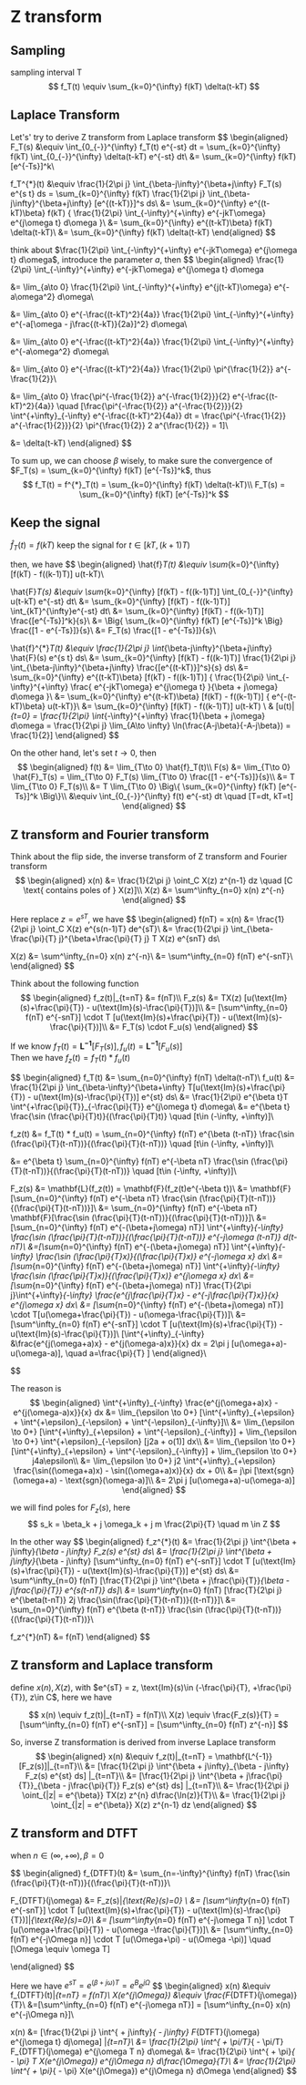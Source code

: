 # Z transform

## Sampling
sampling interval T
$$
f_T(t) \equiv \sum_{k=0}^{\infty} f(kT) \delta(t-kT)
$$

## Laplace Transform
Let's' try to derive Z transform from Laplace transform
$$
\begin{aligned}
F_T(s) 
&\equiv \int_{0_{-}}^{\infty} f_T(t) e^{-st} dt = \sum_{k=0}^{\infty} f(kT) \int_{0_{-}}^{\infty} \delta(t-kT) e^{-st} dt\\
&= \sum_{k=0}^{\infty} f(kT) [e^{-Ts}]^k\\

f_T^{*}(t) 
&\equiv \frac{1}{2\pi j} \int_{\beta-j\infty}^{\beta+j\infty} F_T(s) e^{s t} ds
= \sum_{k=0}^{\infty} f(kT) \frac{1}{2\pi j} \int_{\beta-j\infty}^{\beta+j\infty} [e^{(t-kT)}]^s ds\\
&= \sum_{k=0}^{\infty} e^{(t-kT)\beta} f(kT) \{ \frac{1}{2\pi} \int_{-\infty}^{+\infty} e^{-jkT\omega} e^{j\omega t} d\omega \}\\
&= \sum_{k=0}^{\infty} e^{(t-kT)\beta} f(kT) \delta(t-kT)\\
&= \sum_{k=0}^{\infty} f(kT) \delta(t-kT)
\end{aligned}
$$

think about $\frac{1}{2\pi} \int_{-\infty}^{+\infty} e^{-jkT\omega} e^{j\omega t} d\omega$, introduce the parameter $a$, then
$$
\begin{aligned}
\frac{1}{2\pi} \int_{-\infty}^{+\infty} e^{-jkT\omega} e^{j\omega t} d\omega

&= \lim_{a\to 0} \frac{1}{2\pi} \int_{-\infty}^{+\infty} e^{j(t-kT)\omega}  e^{-a\omega^2} d\omega\\

&= \lim_{a\to 0} e^{-\frac{(t-kT)^2}{4a}}
\frac{1}{2\pi} \int_{-\infty}^{+\infty} e^{-a[\omega - j\frac{(t-kT)}{2a}]^2} d\omega\\

&= \lim_{a\to 0} e^{-\frac{(t-kT)^2}{4a}}
\frac{1}{2\pi} \int_{-\infty}^{+\infty} e^{-a\omega^2} d\omega\\

&= \lim_{a\to 0} e^{-\frac{(t-kT)^2}{4a}}
\frac{1}{2\pi} \pi^{\frac{1}{2}} a^{-\frac{1}{2}}\\

&= \lim_{a\to 0} \frac{\pi^{-\frac{1}{2}} a^{-\frac{1}{2}}}{2} e^{-\frac{(t-kT)^2}{4a}} 
\quad 
[\frac{\pi^{-\frac{1}{2}} a^{-\frac{1}{2}}}{2} \int^{+\infty}_{-\infty} e^{-\frac{(t-kT)^2}{4a}} dt
= \frac{\pi^{-\frac{1}{2}} a^{-\frac{1}{2}}}{2} \pi^{\frac{1}{2}} 2 a^{\frac{1}{2}} = 1]\\

&= \delta(t-kT)
\end{aligned}
$$

To sum up, we can choose $\beta$ wisely, to make sure the convergence of  $F_T(s) = \sum_{k=0}^{\infty} f(kT) [e^{-Ts}]^k$, thus
$$
f_T(t) = f^{*}_T(t) = \sum_{k=0}^{\infty} f(kT) \delta(t-kT)\\
F_T(s) = \sum_{k=0}^{\infty} f(kT) [e^{-Ts}]^k
$$



## Keep the signal

$\hat{f}_T(t)=f(kT)$ keep the signal for $t \in [kT, (k+1)T)$

then, we have
$$
\begin{aligned}
\hat{f}_T(t) &\equiv \sum_{k=0}^{\infty} [f(kT) - f((k-1)T)] u(t-kT)\\

\hat{F}_T(s) &\equiv \sum_{k=0}^{\infty} [f(kT) - f((k-1)T)] \int_{0_{-}}^{\infty} u(t-kT) e^{-st} dt\\
&= \sum_{k=0}^{\infty} [f(kT) - f((k-1)T)] \int_{kT}^{\infty}e^{-st} dt\\
&= \sum_{k=0}^{\infty} [f(kT) - f((k-1)T)] \frac{[e^{-Ts}]^k}{s}\\
&= \Big\{ \sum_{k=0}^{\infty} f(kT) [e^{-Ts}]^k \Big\} \frac{[1 - e^{-Ts}]}{s}\\
&= F_T(s) \frac{[1 - e^{-Ts}]}{s}\\

\hat{f}^{*}_T(t) &\equiv \frac{1}{2\pi j} \int_{\beta-j\infty}^{\beta+j\infty} \hat{F}(s) e^{s t} ds\\
&= \sum_{k=0}^{\infty} [f(kT) - f((k-1)T)] \frac{1}{2\pi j} \int_{\beta-j\infty}^{\beta+j\infty} \frac{[e^{(t-kT)}]^s}{s} ds\\
&= \sum_{k=0}^{\infty} e^{(t-kT)\beta} [f(kT) - f((k-1)T)] \{ \frac{1}{2\pi} \int_{-\infty}^{+\infty} \frac{ e^{-jkT\omega} e^{j\omega t} }{\beta + j\omega} d\omega \}\\
&= \sum_{k=0}^{\infty} e^{(t-kT)\beta} [f(kT) - f((k-1)T)] \{ e^{-(t-kT)\beta} u(t-kT)\}\\
&= \sum_{k=0}^{\infty} [f(kT) - f((k-1)T)] u(t-kT) \\
& [u(t)|_{t=0} = \frac{1}{2\pi} \int_{-\infty}^{+\infty} \frac{1}{\beta + j\omega} d\omega = \frac{1}{2\pi j} \lim_{A\to \infty} \ln(\frac{A-j\beta}{-A-j\beta}) = \frac{1}{2}]
\end{aligned}
$$

On the other hand, let's set $t\to 0$, then
$$
\begin{aligned}
f(t) &= \lim_{T\to 0} \hat{f}_T(t)\\
F(s) &= \lim_{T\to 0} \hat{F}_T(s)
= \lim_{T\to 0} F_T(s) \lim_{T\to 0} \frac{[1 - e^{-Ts}]}{s}\\
&= T \lim_{T\to 0} F_T(s)\\
&= T \lim_{T\to 0} \Big\{ \sum_{k=0}^{\infty} f(kT) [e^{-Ts}]^k \Big\}\\
&\equiv \int_{0_{-}}^{\infty} f(t) e^{-st} dt \quad [T=dt, kT=t]
\end{aligned}
$$



## Z transform and Fourier transform 

Think about the flip side, the inverse transform of  Z transform and Fourier transform
$$
\begin{aligned}
x(n) &= \frac{1}{2\pi j} \oint_C X(z) z^{n-1} dz \quad [C \text{ contains poles of } X(z)]\\
X(z) &= \sum^\infty_{n=0} x(n) z^{-n}
\end{aligned}
$$

Here replace $z = e^{sT}$, we have
$$
\begin{aligned}
f(nT) = x(n) &= \frac{1}{2\pi j} \oint_C X(z) e^{s(n-1)T} de^{sT}\\
&= \frac{1}{2\pi j} \int_{\beta-\frac{\pi}{T} j}^{\beta+\frac{\pi}{T} j} T X(z) e^{snT} ds\\

X(z) &= \sum^\infty_{n=0} x(n) z^{-n}\\
&= \sum^\infty_{n=0} f(nT) e^{-snT}\\
\end{aligned}
$$

Think about the following function
$$
\begin{aligned}
f_z(t)|_{t=nT} &= f(nT)\\
F_z(s) &= TX(z) [u(\text{Im}(s)+\frac{\pi}{T}) - u(\text{Im}(s)-\frac{\pi}{T})]\\
&= [\sum^\infty_{n=0} f(nT) e^{-snT}] \cdot T [u(\text{Im}(s)+\frac{\pi}{T}) - u(\text{Im}(s)-\frac{\pi}{T})]\\
&= F_T(s) \cdot F_u(s)
\end{aligned}
$$

If we know $f_T(t) = \mathbf{L^{-1}}[F_T(s)], f_u(t) = \mathbf{L^{-1}}[F_u(s)]$\
Then we have $f_z(t) = f_T(t) * f_u(t)$

$$
\begin{aligned}
f_T(t) &= \sum_{n=0}^{\infty} f(nT) \delta(t-nT)\\
f_u(t) &= \frac{1}{2\pi j} \int_{\beta-\infty}^{\beta+\infty} T[u(\text{Im}(s)+\frac{\pi}{T}) - u(\text{Im}(s)-\frac{\pi}{T})]  e^{st} ds\\
&= \frac{1}{2\pi} e^{\beta t}T \int^{+\frac{\pi}{T}}_{-\frac{\pi}{T}} e^{j\omega t} d\omega\\
&= e^{\beta t} \frac{\sin (\frac{\pi}{T}t)}{(\frac{\pi}{T}t)} \quad [t\in (-\infty, +\infty)]\\

f_z(t) &= f_T(t) * f_u(t) = \sum_{n=0}^{\infty} f(nT) e^{\beta (t-nT)} \frac{\sin (\frac{\pi}{T}(t-nT))}{(\frac{\pi}{T}(t-nT))} \quad [t\in (-\infty, +\infty)]\\

&= e^{\beta t} \sum_{n=0}^{\infty} f(nT) e^{-\beta nT} \frac{\sin (\frac{\pi}{T}(t-nT))}{(\frac{\pi}{T}(t-nT))} \quad [t\in (-\infty, +\infty)]\\

F_z(s) &= \mathbf{L}(f_z(t)) = \mathbf{F}(f_z(t)e^{-\beta t})\\
&= \mathbf{F}[\sum_{n=0}^{\infty} f(nT) e^{-\beta nT} \frac{\sin (\frac{\pi}{T}(t-nT))}{(\frac{\pi}{T}(t-nT))}]\\
&= \sum_{n=0}^{\infty} f(nT) e^{-\beta nT} \mathbf{F}[\frac{\sin (\frac{\pi}{T}(t-nT))}{(\frac{\pi}{T}(t-nT))}]\\
&=[\sum_{n=0}^{\infty} f(nT) e^{-(\beta+j\omega) nT}]
\int^{+\infty}_{-\infty} \frac{\sin (\frac{\pi}{T}(t-nT))}{(\frac{\pi}{T}(t-nT))} e^{-j\omega (t-nT)} d(t-nT)\\
&=[\sum_{n=0}^{\infty} f(nT) e^{-(\beta+j\omega) nT}]
\int^{+\infty}_{-\infty} \frac{\sin (\frac{\pi}{T}x)}{(\frac{\pi}{T}x)} e^{-j\omega x} dx\\
&=[\sum_{n=0}^{\infty} f(nT) e^{-(\beta+j\omega) nT}]
\int^{+\infty}_{-\infty} \frac{\sin (\frac{\pi}{T}x)}{(\frac{\pi}{T}x)} e^{j\omega x} dx\\
&=[\sum_{n=0}^{\infty} f(nT) e^{-(\beta+j\omega) nT}]
\frac{T}{2\pi j}\int^{+\infty}_{-\infty} \frac{e^{j\frac{\pi}{T}x} - e^{-j\frac{\pi}{T}x}}{x} e^{j\omega x} dx\\
&= [\sum_{n=0}^{\infty} f(nT) e^{-(\beta+j\omega) nT}] \cdot
T[u(\omega+\frac{\pi}{T}) - u(\omega-\frac{\pi}{T})]\\
&= [\sum^\infty_{n=0} f(nT) e^{-snT}] \cdot T [u(\text{Im}(s)+\frac{\pi}{T}) - u(\text{Im}(s)-\frac{\pi}{T})]\\
[\int^{+\infty}_{-\infty} &\frac{e^{j(\omega+a)x} - e^{j(\omega-a)x}}{x} dx = 2\pi j [u(\omega+a)-u(\omega-a)], \quad a=\frac{\pi}{T} ]
\end{aligned}\\
$$

The reason is
$$
\begin{aligned}
\int^{+\infty}_{-\infty} \frac{e^{j(\omega+a)x} - e^{j(\omega-a)x}}{x} dx
&= \lim_{\epsilon \to 0+} [\int^{+\infty}_{+\epsilon} + \int^{+\epsilon}_{-\epsilon} + \int^{-\epsilon}_{-\infty}]\\
&= \lim_{\epsilon \to 0+} [\int^{+\infty}_{+\epsilon} + \int^{-\epsilon}_{-\infty}] + \lim_{\epsilon \to 0+} \int^{+\epsilon}_{-\epsilon} [j2a + o(1)] dx\\
&= \lim_{\epsilon \to 0+} [\int^{+\infty}_{+\epsilon} + \int^{-\epsilon}_{-\infty}] + \lim_{\epsilon \to 0+} j4a\epsilon\\
&= \lim_{\epsilon \to 0+} j2 \int^{+\infty}_{+\epsilon} \frac{\sin((\omega+a)x) - \sin((\omega+a)x)}{x} dx + 0\\
&= j\pi [\text{sgn}(\omega+a) - \text{sgn}(\omega-a)]\\
&= 2\pi j [u(\omega+a)-u(\omega-a)]
\end{aligned}
$$


we will find poles for $F_z(s)$, here
$$
s_k = \beta_k + j \omega_k + j m \frac{2\pi}{T} \quad m \in Z
$$

In the other way
$$
\begin{aligned}
f_z^{*}(t) &= \frac{1}{2\pi j} \int^{\beta + j\infty}_{\beta - j\infty} F_z(s) e^{st} ds\\
&= \frac{1}{2\pi j} \int^{\beta + j\infty}_{\beta - j\infty} 
[\sum^\infty_{n=0} f(nT) e^{-snT}] \cdot T [u(\text{Im}(s)+\frac{\pi}{T}) - u(\text{Im}(s)-\frac{\pi}{T})] e^{st} ds\\
&= \sum^\infty_{n=0} f(nT) [\frac{T}{2\pi j} \int^{\beta + j\frac{\pi}{T}}_{\beta - j\frac{\pi}{T}} e^{s(t-nT)} ds]\\
&= \sum^\infty_{n=0} f(nT) [\frac{T}{2\pi j} e^{\beta(t-nT)} 2j \frac{\sin(\frac{\pi}{T}(t-nT))}{(t-nT)}]\\
&= \sum_{n=0}^{\infty} f(nT) e^{\beta (t-nT)} \frac{\sin (\frac{\pi}{T}(t-nT))}{(\frac{\pi}{T}(t-nT))}\\

f_z^{*}(nT) &= f(nT)
\end{aligned}
$$


## Z transform and Laplace transform

define $x(n), X(z)$, with $e^{sT} = z, \text{Im}(s)\in (-\frac{\pi}{T}, +\frac{\pi}{T}), z\in C$, here we have

$$
x(n) \equiv f_z(t)|_{t=nT} = f(nT)\\
X(z) \equiv \frac{F_z(s)}{T} =[\sum^\infty_{n=0} f(nT) e^{-snT}] = [\sum^\infty_{n=0} f(nT) z^{-n}]
$$

So, inverse Z transformation is derived from inverse Laplace transform
$$
\begin{aligned}
x(n) &\equiv f_z(t)|_{t=nT} = \mathbf{L^{-1}}[F_z(s)]|_{t=nT}\\
&= [\frac{1}{2\pi j} \int^{\beta + j\infty}_{\beta - j\infty} F_z(s) e^{st} ds] |_{t=nT}\\
&= [\frac{1}{2\pi j} \int^{\beta + j\frac{\pi}{T}}_{\beta - j\frac{\pi}{T}} F_z(s) e^{st} ds] |_{t=nT}\\
&= \frac{1}{2\pi j} \oint_{|z| = e^{\beta}} TX(z) z^{n} d\frac{\ln(z)}{T}\\
&= \frac{1}{2\pi j} \oint_{|z| = e^{\beta}} X(z) z^{n-1} dz
\end{aligned}
$$

## Z transform and DTFT
when $n \in (\infty, +\infty), \beta = 0$

$$
\begin{aligned}
f_{DTFT}(t) &= \sum_{n=-\infty}^{\infty} f(nT) \frac{\sin (\frac{\pi}{T}(t-nT))}{(\frac{\pi}{T}(t-nT))}\\

F_{DTFT}(j\omega) &= F_z(s)|_{\text{Re}(s)=0} \\
&= [\sum^\infty_{n=0} f(nT) e^{-snT}] \cdot T [u(\text{Im}(s)+\frac{\pi}{T}) - u(\text{Im}(s)-\frac{\pi}{T})]|_{\text{Re}(s)=0}\\
&= [\sum^\infty_{n=0} f(nT) e^{-j\omega T n}] \cdot T [u(\omega+\frac{\pi}{T}) - u(\omega -\frac{\pi}{T})]\\
&= [\sum^\infty_{n=0} f(nT) e^{-j\Omega n}] \cdot T [u(\Omega+\pi) - u(\Omega -\pi)] \quad [\Omega \equiv \omega T]

\end{aligned}
$$

Here we have $e^{sT} = e^{(\beta + j\omega)T} = e^{B} e^{j\Omega}$
$$
\begin{aligned}
x(n) &\equiv f_{DTFT}(t)|_{t=nT} = f(nT)\\
X(e^{j\Omega}) &\equiv \frac{F_{DTFT}(j\omega)}{T}\\
&=[\sum^\infty_{n=0} f(nT) e^{-j\omega nT}] = [\sum^\infty_{n=0} x(n) e^{-j\Omega n}]\\

x(n) &= [\frac{1}{2\pi j} \int^{ + j\infty}_{ - j\infty} F_{DTFT}(j\omega) e^{j\omega t} dj\omega] |_{t=nT}\\
&= \frac{1}{2\pi} \int^{ + \pi/T}_{ - \pi/T} F_{DTFT}(j\omega) e^{j\omega T n} d\omega\\
&= \frac{1}{2\pi} \int^{ + \pi}_{ - \pi} T X(e^{j\Omega}) e^{j\Omega n} d\frac{\Omega}{T}\\
&= \frac{1}{2\pi} \int^{ + \pi}_{ - \pi} X(e^{j\Omega}) e^{j\Omega n} d\Omega
\end{aligned}
$$

